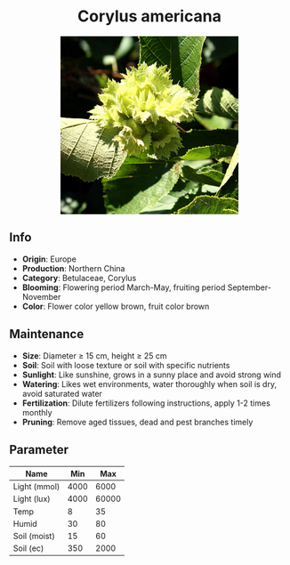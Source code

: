 <h1 align='center'>Corylus americana</h1>
<p align="center">
    <img 
        align='center'
        width='320'
        src="../images/corylus americana.png" 
        alt='Corylus americana' />
</p>

## Info

 - **Origin**: Europe
 - **Production**: Northern China
 - **Category**: Betulaceae, Corylus
 - **Blooming**: Flowering period March-May, fruiting period September-November
 - **Color**: Flower color yellow brown, fruit color brown

## Maintenance

 - **Size**: Diameter ≥ 15 cm, height ≥ 25 cm
 - **Soil**: Soil with loose texture or soil with specific nutrients
 - **Sunlight**: Like sunshine, grows in a sunny place and avoid strong wind
 - **Watering**: Likes wet environments, water thoroughly when soil is dry, avoid saturated water
 - **Fertilization**: Dilute fertilizers following instructions, apply 1-2 times monthly
 - **Pruning**: Remove aged tissues, dead and pest branches timely

## Parameter

| Name         | Min  | Max   |
|--------------|------|-------|
| Light (mmol) | 4000 | 6000  |
| Light (lux)  | 4000 | 60000 |
| Temp         | 8    | 35    |
| Humid        | 30   | 80    |
| Soil (moist) | 15   | 60    |
| Soil (ec)    | 350  | 2000  |